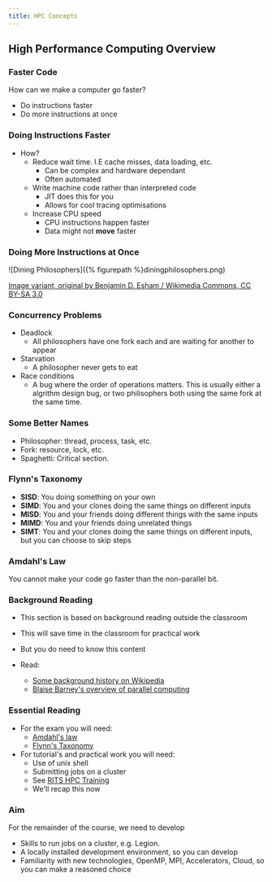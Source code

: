 ```yaml
---
title: HPC Concepts
---
```



## High Performance Computing Overview

### Faster Code 

How can we make a computer go faster?

   * Do instructions faster
   * Do more instructions at once

### Doing Instructions Faster

* How?
    * Reduce wait time. I.E cache misses, data loading, etc.
        * Can be complex and hardware dependant
        * Often automated
    * Write machine code rather than interpreted code
        * JIT does this for you
        * Allows for cool tracing optimisations
    * Increase CPU speed
        * CPU instructions happen faster
        * Data might not **move** faster

### Doing More Instructions at Once

![Dining Philosophers]({% figurepath %}diningphilosophers.png)

[Image variant, original by Benjamin D. Esham / Wikimedia Commons, CC BY-SA 3.0](https://commons.wikimedia.org/w/index.php?curid=56559)

### Concurrency Problems

 * Deadlock
    * All philosophers have one fork each and are waiting for another to appear
 * Starvation
    * A philosopher never gets to eat
 * Race conditions
    * A bug where the order of operations matters.
      This is usually either a algrithm design bug, 
      or two philisophers both using the same fork at the same time.

### Some Better Names

* Philosopher: thread, process, task, etc.
* Fork: resource, lock, etc.
* Spaghetti: Critical section.

### Flynn's Taxonomy

* **SISD**: You doing something on your own
* **SIMD**: You and your clones doing the same things on different inputs
* **MISD**: You and your friends doing different things with the same inputs
* **MIMD**: You and your friends doing unrelated things
* **SIMT**: You and your clones doing the same things on different inputs, but you can choose to skip steps


### Amdahl's Law

You cannot make your code go faster than the non-parallel bit. 


### Background Reading

* This section is based on background reading outside the classroom
* This will save time in the classroom for practical work
* But you do need to know this content

* Read:
    * [Some background history on Wikipedia](http://en.wikipedia.org/wiki/Supercomputer)
    * [Blaise Barney's overview of parallel computing](https://computing.llnl.gov/tutorials/parallel_comp/)

### Essential Reading

* For the exam you will need:
    * [Amdahl's law](https://en.wikipedia.org/wiki/Amdahl%27s_law)
    * [Flynn's Taxonomy](https://en.wikipedia.org/wiki/Flynn%27s_taxonomy)
* For tutorial's and practical work you will need:
    * Use of unix shell
    * Submitting jobs on a cluster
    * See [RITS HPC Training](http://github-pages.ucl.ac.uk/RCPSTrainingMaterials/)
    * We'll recap this now

### Aim

For the remainder of the course, we need to develop

* Skills to run jobs on a cluster, e.g. Legion.
* A locally installed development environment, so you can develop
* Familiarity with new technologies, OpenMP, MPI, Accelerators, Cloud, so you can make a reasoned choice
